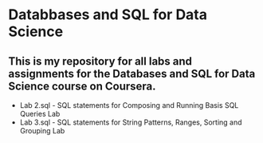 # Databbases and SQL for Data Science
## This is my repository for all labs and assignments for the Databases and SQL for Data Science course on Coursera.

- Lab 2.sql - SQL statements for Composing and Running Basis SQL Queries Lab
- Lab 3.sql - SQL statements for String Patterns, Ranges, Sorting and Grouping Lab
